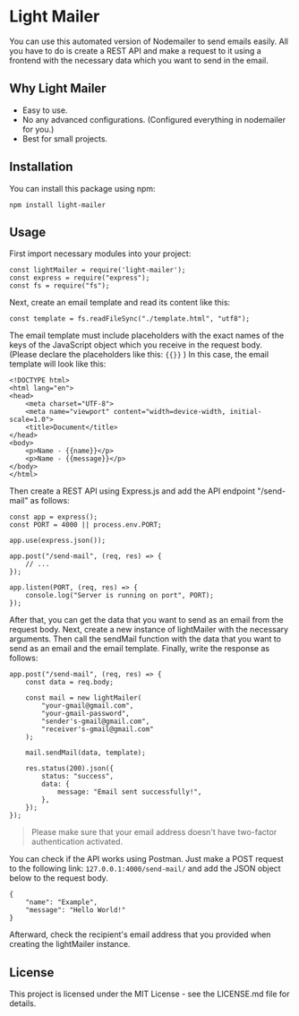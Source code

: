 # Light Mailer

You can use this automated version of Nodemailer to send emails easily. All you have to do is create a REST API and make a request to it using a frontend with the necessary data which you want to send in the email.

## Why Light Mailer

- Easy to use.
- No any advanced configurations. (Configured everything in nodemailer for you.)
- Best for small projects.



## Installation

You can install this package using npm:

```
npm install light-mailer
```

## Usage

First import necessary modules into your project:

```
const lightMailer = require('light-mailer');
const express = require("express");
const fs = require("fs");
```

Next, create an email template and read its content like this:

```
const template = fs.readFileSync("./template.html", "utf8");
```

The email template must include placeholders with the exact names of the keys of the JavaScript object which you receive in the request body. (Please declare the placeholders like this: `{{}}` ) In this case, the email template will look like this:

```
<!DOCTYPE html>
<html lang="en">
<head>
    <meta charset="UTF-8">
    <meta name="viewport" content="width=device-width, initial-scale=1.0">
    <title>Document</title>
</head>
<body>
    <p>Name - {{name}}</p>
    <p>Name - {{message}}</p>
</body>
</html>
```

Then create a REST API using Express.js and add the API endpoint "/send-mail" as follows:

```
const app = express();
const PORT = 4000 || process.env.PORT;

app.use(express.json());

app.post("/send-mail", (req, res) => {
    // ...
});

app.listen(PORT, (req, res) => {
    console.log("Server is running on port", PORT);
});
```

After that, you can get the data that you want to send as an email from the request body. Next, create a new instance of lightMailer with the necessary arguments. Then call the sendMail function with the data that you want to send as an email and the email template. Finally, write the response as follows:

```
app.post("/send-mail", (req, res) => {
    const data = req.body;

    const mail = new lightMailer(
        "your-gmail@gmail.com",
        "your-gmail-password",
        "sender's-gmail@gmail.com",
        "receiver's-gmail@gmail.com"
    );

    mail.sendMail(data, template);

    res.status(200).json({
        status: "success",
        data: {
            message: "Email sent successfully!",
        },
    });
});
```

> Please make sure that your email address doesn't have two-factor authentication activated.

You can check if the API works using Postman. Just make a POST request to the following link: `127.0.0.1:4000/send-mail/` and add the JSON object below to the request body.
```
{
    "name": "Example",
    "message": "Hello World!"
}
```

Afterward, check the recipient's email address that you provided when creating the lightMailer instance.

## License

This project is licensed under the MIT License - see the LICENSE.md file for details.
